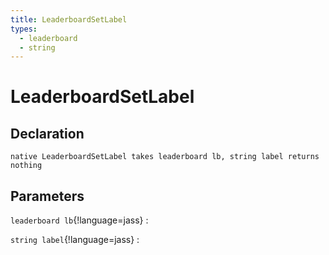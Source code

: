 ```yaml
---
title: LeaderboardSetLabel
types:
  - leaderboard
  - string
---
```


# LeaderboardSetLabel

## Declaration

```jass
native LeaderboardSetLabel takes leaderboard lb, string label returns nothing
```

## Parameters
`leaderboard lb`{!language=jass}
: 

`string label`{!language=jass}
: 

